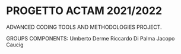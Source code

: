 # PROGETTO ACTAM 2021/2022

ADVANCED CODING TOOLS AND METHODOLOGIES PROJECT.

GROUPS COMPONENTS:
Umberto Derme
Riccardo Di Palma
Jacopo Caucig 
